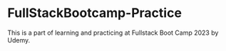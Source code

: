 # FullStackBootcamp-Practice
This is a part of learning and practicing at Fullstack Boot Camp 2023 by Udemy.
